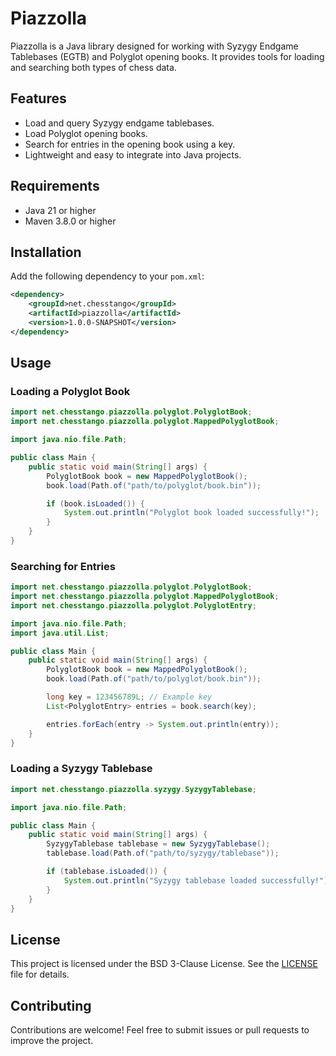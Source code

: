 # Piazzolla

Piazzolla is a Java library designed for working with Syzygy Endgame Tablebases (EGTB) and Polyglot opening books. It provides tools for loading and searching both types of chess data.

## Features

- Load and query Syzygy endgame tablebases.
- Load Polyglot opening books.
- Search for entries in the opening book using a key.
- Lightweight and easy to integrate into Java projects.

## Requirements

- Java 21 or higher
- Maven 3.8.0 or higher

## Installation

Add the following dependency to your `pom.xml`:

```xml
<dependency>
    <groupId>net.chesstango</groupId>
    <artifactId>piazzolla</artifactId>
    <version>1.0.0-SNAPSHOT</version>
</dependency>
```

## Usage

### Loading a Polyglot Book

```java
import net.chesstango.piazzolla.polyglot.PolyglotBook;
import net.chesstango.piazzolla.polyglot.MappedPolyglotBook;

import java.nio.file.Path;

public class Main {
    public static void main(String[] args) {
        PolyglotBook book = new MappedPolyglotBook();
        book.load(Path.of("path/to/polyglot/book.bin"));

        if (book.isLoaded()) {
            System.out.println("Polyglot book loaded successfully!");
        }
    }
}
```

### Searching for Entries

```java
import net.chesstango.piazzolla.polyglot.PolyglotBook;
import net.chesstango.piazzolla.polyglot.MappedPolyglotBook;
import net.chesstango.piazzolla.polyglot.PolyglotEntry;

import java.nio.file.Path;
import java.util.List;

public class Main {
    public static void main(String[] args) {
        PolyglotBook book = new MappedPolyglotBook();
        book.load(Path.of("path/to/polyglot/book.bin"));

        long key = 123456789L; // Example key
        List<PolyglotEntry> entries = book.search(key);

        entries.forEach(entry -> System.out.println(entry));
    }
}
```

### Loading a Syzygy Tablebase

```java
import net.chesstango.piazzolla.syzygy.SyzygyTablebase;

import java.nio.file.Path;

public class Main {
    public static void main(String[] args) {
        SyzygyTablebase tablebase = new SyzygyTablebase();
        tablebase.load(Path.of("path/to/syzygy/tablebase"));

        if (tablebase.isLoaded()) {
            System.out.println("Syzygy tablebase loaded successfully!");
        }
    }
}
```

## License

This project is licensed under the BSD 3-Clause License. See the [LICENSE](https://github.com/mcoria/piazzolla?tab=BSD-3-Clause-1-ov-file) file for details.


## Contributing

Contributions are welcome! Feel free to submit issues or pull requests to improve the project.



